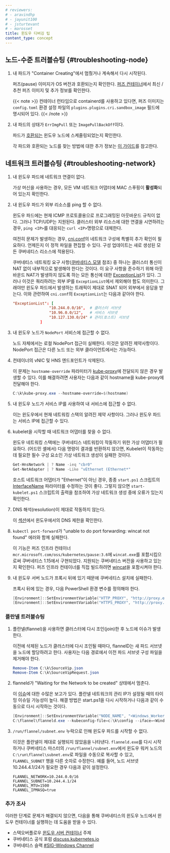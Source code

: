 ```yaml
---
# reviewers:
# - aravindhp
# - jayunit100
# - jsturtevant
# - marosset
title: 윈도우 디버깅 팁
content_type: concept
---
```


<!-- overview -->

<!-- body -->

## 노드-수준 트러블슈팅 {#troubleshooting-node}

1. 내 파드가 "Container Creating"에서 멈췄거나 계속해서 다시 시작된다.

   퍼즈(pause) 이미지가 OS 버전과 호환되는지 확인한다. 
   [퍼즈 컨테이너](/ko/docs/concepts/windows/intro/#퍼즈-pause-컨테이너)에서 
   최신 / 추천 퍼즈 이미지 및 추가 정보를 확인한다.

   {{< note >}}
   컨테이너 런타임으로 containerd를 사용하고 있다면, 퍼즈 이미지는 
   `config.toml` 환경 설정 파일의 `plugins.plugins.cri.sandbox_image` 필드에 명시되어 있다.
   {{< /note >}}

1. 내 파드의 상태가 `ErrImgPull` 또는 `ImagePullBackOff`이다.

   파드가 
   [호환되는](https://docs.microsoft.com/virtualization/windowscontainers/deploy-containers/version-compatibility) 윈도우 노드에 
   스케줄링되었는지 확인한다.

   각 파드와 호환되는 노드를 찾는 방법에 대한 추가 정보는 
   [이 가이드](/ko/docs/concepts/windows/user-guide/#특정-OS-워크로드를-적절한-컨테이너-호스트에서-처리하도록-보장하기)를 참고한다.

## 네트워크 트러블슈팅 {#troubleshooting-network}

1. 내 윈도우 파드에 네트워크 연결이 없다.

   가상 머신을 사용하는 경우, 
   모든 VM 네트워크 어댑터에 MAC 스푸핑이 **활성화**되어 있는지 확인한다.

1. 내 윈도우 파드가 외부 리소스를 ping 할 수 없다.

   윈도우 파드에는 현재 ICMP 프로토콜용으로 프로그래밍된 아웃바운드 규칙이 없다. 
   그러나 TCP/UDP는 지원된다. 
   클러스터 외부 리소스에 대한 연결을 시연하려는 경우, 
   `ping <IP>`를 대응되는 `curl <IP>`명령으로 대체한다.

   여전히 문제가 발생하는 경우, 
   [cni.conf](https://github.com/Microsoft/SDN/blob/master/Kubernetes/flannel/l2bridge/cni/config/cni.conf)의 네트워크 구성에 특별히 추가 확인이 필요하다. 
   언제든지 이 정적 파일을 편집할 수 있다. 
   구성 업데이트는 새로 생성된 모든 쿠버네티스 리소스에 적용된다.

   쿠버네티스 네트워킹 요구 
   사항([쿠버네티스 모델](/ko/docs/concepts/cluster-administration/networking/) 참조) 
   중 하나는 
   클러스터 통신이 NAT 없이 내부적으로 발생해야 한다는 것이다. 
   이 요구 사항을 준수하기 위해 
   아웃바운드 NAT가 발생하지 않도록 하는 
   모든 통신에 대한 [ExceptionList](https://github.com/Microsoft/SDN/blob/master/Kubernetes/flannel/l2bridge/cni/config/cni.conf#L20)가 있다. 
   그러나 이것은 쿼리하려는 외부 IP를 `ExceptionList`에서 제외해야 함도 의미한다. 
   그래야만 윈도우 파드에서 발생하는 트래픽이 제대로 SNAT 되어 외부에서 응답을 받는다. 
   이와 관련하여 `cni.conf`의 `ExceptionList`는 다음과 같아야 한다.

   ```conf
   "ExceptionList": [
                   "10.244.0.0/16",  # 클러스터 서브넷
                   "10.96.0.0/12",   # 서비스 서브넷
                   "10.127.130.0/24" # 관리(호스트) 서브넷
               ]
   ```

1. 내 윈도우 노드가 `NodePort` 서비스에 접근할 수 없다.

   노드 자체에서는 로컬 NodePort 접근이 실패한다. 이것은 알려진 제약사항이다. 
   NodePort 접근은 다른 노드 또는 외부 클라이언트에서는 가능하다.

1. 컨테이너의 vNIC 및 HNS 엔드포인트가 삭제된다.

   이 문제는 `hostname-override` 파라미터가 
   [kube-proxy](/ko/docs/reference/command-line-tools-reference/kube-proxy/)에 전달되지 않은 경우 발생할 수 있다. 
   이를 해결하려면 사용자는 다음과 같이 hostname을 kube-proxy에 전달해야 한다.

   ```powershell
   C:\k\kube-proxy.exe --hostname-override=$(hostname)
   ```

1. 내 윈도우 노드가 서비스 IP를 사용하여 내 서비스에 접근할 수 없다.

   이는 윈도우에서 현재 네트워킹 스택의 알려진 제약 사항이다. 그러나 윈도우 파드는 서비스 IP에 접근할 수 있다.

1. kubelet을 시작할 때 네트워크 어댑터를 찾을 수 없다.

   윈도우 네트워킹 스택에는 쿠버네티스 네트워킹이 작동하기 위한 가상 어댑터가 필요하다. 
   (어드민 셸에서) 다음 명령이 결과를 반환하지 않으면, 
   Kubelet이 작동하는 데 필요한 필수 구성 요소인 가상 네트워크 생성이 실패한 것이다.

   ```powershell
   Get-HnsNetwork | ? Name -ieq "cbr0"
   Get-NetAdapter | ? Name -Like "vEthernet (Ethernet*"
   ```

   호스트 네트워크 어댑터가 "Ethernet"이 아닌 경우, 종종 `start.ps1` 스크립트의 
   [InterfaceName](https://github.com/microsoft/SDN/blob/master/Kubernetes/flannel/start.ps1#L7) 파라미터를 수정하는 것이 좋다. 
   그렇지 않으면 `start-kubelet.ps1` 스크립트의 출력을 참조하여 가상 네트워크 생성 중에 오류가 있는지 확인한다.

1. DNS 해석(resolution)이 제대로 작동하지 않는다.

   이 [섹션](#dns-limitations)에서 윈도우에서의 DNS 제한을 확인한다.

1. `kubectl port-forward`가 "unable to do port forwarding: wincat not found" 에러와 함께 실패한다.

   이 기능은 퍼즈 인프라 컨테이너 `mcr.microsoft.com/oss/kubernetes/pause:3.6`에 
   `wincat.exe`를 포함시킴으로써 쿠버네티스 1.15에서 구현되었다. 
   지원되는 쿠버네티스 버전을 사용하고 있는지 확인한다. 
   퍼즈 인프라 컨테이너를 직접 빌드하려면 
   [wincat](https://github.com/kubernetes/kubernetes/tree/master/build/pause/windows/wincat)을 포함시켜야 한다.

1. 내 윈도우 서버 노드가 프록시 뒤에 있기 때문에 쿠버네티스 설치에 실패한다.

   프록시 뒤에 있는 경우, 다음 PowerShell 환경 변수를 정의해야 한다.

   ```PowerShell
   [Environment]::SetEnvironmentVariable("HTTP_PROXY", "http://proxy.example.com:80/", [EnvironmentVariableTarget]::Machine)
   [Environment]::SetEnvironmentVariable("HTTPS_PROXY", "http://proxy.example.com:443/", [EnvironmentVariableTarget]::Machine)
   ```

### 플란넬 트러블슈팅

1. 플란넬(flannel)을 사용하면 클러스터에 다시 조인(join)한 후 노드에 이슈가 발생한다.

   이전에 삭제된 노드가 클러스터에 다시 조인될 때마다,
   flannelD는 새 파드 서브넷을 노드에 할당하려고 한다. 
   사용자는 다음 경로에서 이전 파드 서브넷 구성 파일을 제거해야 한다.

   ```powershell
   Remove-Item C:\k\SourceVip.json
   Remove-Item C:\k\SourceVipRequest.json
   ```

1. flanneld가 "Waiting for the Network to be created" 상태에서 멈춘다.

   이 [이슈](https://github.com/coreos/flannel/issues/1066)에 대한 수많은 보고가 있다. 
   플란넬 네트워크의 관리 IP가 설정될 때의 타이밍 이슈일 가능성이 높다. 
   해결 방법은 start.ps1을 다시 시작하거나 다음과 같이 수동으로 다시 시작하는 것이다.

   ```powershell
   [Environment]::SetEnvironmentVariable("NODE_NAME", "<Windows_Worker_Hostname>")
   C:\flannel\flanneld.exe --kubeconfig-file=c:\k\config --iface=<Windows_Worker_Node_IP> --ip-masq=1 --kube-subnet-mgr=1
   ```

1. `/run/flannel/subnet.env` 누락으로 인해 윈도우 파드를 시작할 수 없다.

   이것은 플란넬이 제대로 실행되지 않았음을 나타낸다. 
   `flanneld.exe`를 다시 시작하거나 
   쿠버네티스 마스터의 `/run/flannel/subnet.env`에서 윈도우 워커 노드의 `C:\run\flannel\subnet.env`로 파일을 수동으로 복사할 수 있고, 
   `FLANNEL_SUBNET` 행을 다른 숫자로 수정한다. 
   예를 들어, 노드 서브넷 10.244.4.1/24가 필요한 경우 다음과 같이 설정한다.

   ```env
   FLANNEL_NETWORK=10.244.0.0/16
   FLANNEL_SUBNET=10.244.4.1/24
   FLANNEL_MTU=1500
   FLANNEL_IPMASQ=true
   ```

### 추가 조사

이러한 단계로 문제가 해결되지 않으면, 다음을 통해 쿠버네티스의 윈도우 노드에서 윈도우 컨테이너를 실행하는 데 도움을 받을 수 있다.

* 스택오버플로우 [윈도우 서버 컨테이너](https://stackoverflow.com/questions/tagged/windows-server-container) 주제
* 쿠버네티스 공식 포럼 [discuss.kubernetes.io](https://discuss.kubernetes.io/)
* 쿠버네티스 슬랙 [#SIG-Windows Channel](https://kubernetes.slack.com/messages/sig-windows)
